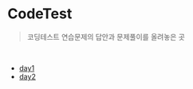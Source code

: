 # CodeTest
> 코딩테스트 연습문제의 답안과 문제풀이를 올려놓은 곳

<br/>

- [day1](https://github.com/Cheolyong-Kim/CodeTest/blob/master/day1.md)
- [day2](https://github.com/Cheolyong-Kim/CodeTest/blob/master/day2.md)